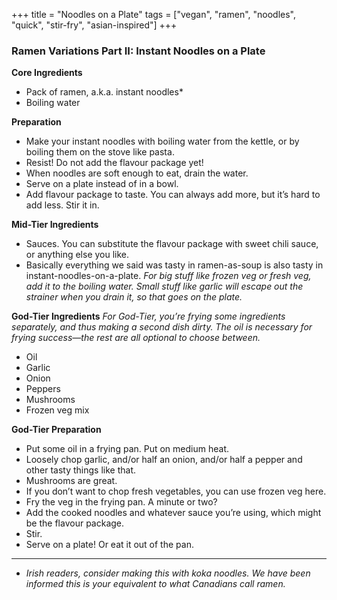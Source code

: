 +++
title = "Noodles on a Plate"
tags = ["vegan", "ramen", "noodles", "quick", "stir-fry", "asian-inspired"]
+++

### Ramen Variations Part II: Instant Noodles on a Plate

**Core Ingredients**
- Pack of ramen, a.k.a. instant noodles*
- Boiling water

**Preparation**
- Make your instant noodles with boiling water from the kettle, or by boiling them on the stove like pasta.
- Resist! Do not add the flavour package yet!
- When noodles are soft enough to eat, drain the water.
- Serve on a plate instead of in a bowl.
- Add flavour package to taste. You can always add more, but it’s hard to add less. Stir it in.

**Mid-Tier Ingredients**
- Sauces. You can substitute the flavour package with sweet chili sauce, or anything else you like.
- Basically everything we said was tasty in ramen-as-soup is also tasty in instant-noodles-on-a-plate. _For big stuff like frozen veg or fresh veg, add it to the boiling water. Small stuff like garlic will escape out the strainer when you drain it, so that goes on the plate._

**God-Tier Ingredients**
_For God-Tier, you’re frying some ingredients separately, and thus making a second dish dirty. The oil is necessary for frying success—the rest are all optional to choose between._
- Oil
- Garlic
- Onion
- Peppers
- Mushrooms
- Frozen veg mix

**God-Tier Preparation**
- Put some oil in a frying pan. Put on medium heat.
- Loosely chop garlic, and/or half an onion, and/or half a pepper and other tasty things like that.
- Mushrooms are great.
- If you don’t want to chop fresh vegetables, you can use frozen veg here.
- Fry the veg in the frying pan. A minute or two?
- Add the cooked noodles and whatever sauce you’re using, which might be the flavour package.
- Stir.
- Serve on a plate! Or eat it out of the pan.

---
* _Irish readers, consider making this with koka noodles. We have been informed this is your equivalent to what Canadians call ramen._
